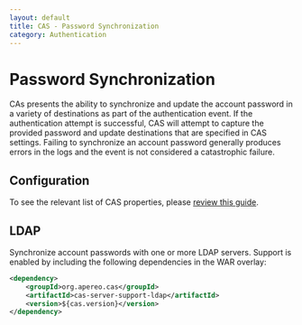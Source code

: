 ```yaml
---
layout: default
title: CAS - Password Synchronization
category: Authentication
---
```


# Password Synchronization

CAs presents the ability to synchronize and update the account password in a variety of destinations as part of the authentication event. If the authentication attempt is successful, CAS will attempt to capture the provided password and update destinations that are specified in CAS settings. Failing to synchronize an account password generally produces errors in the logs and the event is not considered a catastrophic failure.

## Configuration

To see the relevant list of CAS properties, please [review this guide](../configuration/Configuration-Properties.html#password-synchronization).

## LDAP

Synchronize account passwords with one or more LDAP servers. Support is enabled by including the following dependencies in the WAR overlay:

```xml
<dependency>
    <groupId>org.apereo.cas</groupId>
    <artifactId>cas-server-support-ldap</artifactId>
    <version>${cas.version}</version>
</dependency>
```
